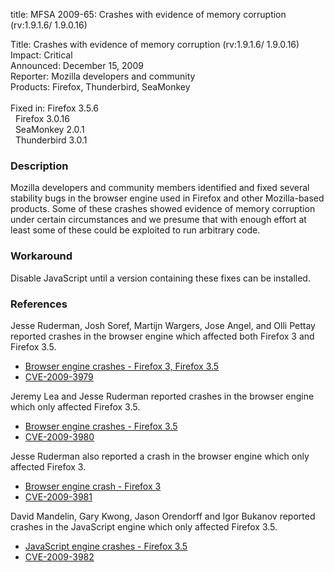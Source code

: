 title: MFSA 2009-65: Crashes with evidence of memory corruption (rv:1.9.1.6/ 1.9.0.16)

<p>
<span class="label">Title:</span>      Crashes with evidence of memory corruption (rv:1.9.1.6/ 1.9.0.16)<br/>
<span class="label">Impact:</span>     Critical<br/>
<span class="label">Announced:</span>  December 15, 2009<br/>
<span class="label">Reporter:</span>   Mozilla developers and community<br/>
<span class="label">Products:</span>   Firefox, Thunderbird, SeaMonkey<br/>
<br/>
<span class="label">Fixed in:</span>   Firefox 3.5.6<br/>
<span class="label">&#160;</span>      Firefox 3.0.16<br/>
<span class="label">&#160;</span>      SeaMonkey 2.0.1<br/>
<span class="label">&#160;</span>      Thunderbird 3.0.1<br/>
</p>


<h3>Description</h3>

<p>Mozilla developers and community members identified and fixed
several stability bugs in the browser engine used in Firefox and other
Mozilla-based products. Some of these crashes showed evidence of
memory corruption under certain circumstances and we presume that with
enough effort at least some of these could be exploited to run
arbitrary code.</p>

<h3>Workaround</h3>

<p>Disable JavaScript until a version containing these fixes can be
installed.</p>

<h3>References</h3>

<p>Jesse Ruderman, Josh Soref, Martijn Wargers, Jose Angel, and Olli
Pettay reported crashes in the browser engine which affected both
Firefox 3 and Firefox 3.5.</p>
<ul>
  <li><a href="https://bugzilla.mozilla.org/buglist.cgi?bug_id=515811,522374,457514,506267,479931,293347,494617,516237">Browser engine crashes - Firefox 3, Firefox 3.5</a></li>
  <li><a class="ex-ref" href="http://cve.mitre.org/cgi-bin/cvename.cgi?name=CVE-2009-3979">CVE-2009-3979</a></li>
</ul>

<p>Jeremy Lea and Jesse Ruderman reported crashes in the browser
engine which only affected Firefox 3.5.</p>
<ul>
  <li><a href="https://bugzilla.mozilla.org/buglist.cgi?bug_id=495875,470487">Browser engine crashes - Firefox 3.5</a></li>
  <li><a class="ex-ref" href="http://cve.mitre.org/cgi-bin/cvename.cgi?name=CVE-2009-3980">CVE-2009-3980</a></li>
</ul>

<p>Jesse Ruderman also reported a crash in the browser engine which
only affected Firefox 3.</p>
<ul>
  <li><a href="https://bugzilla.mozilla.org/show_bug.cgi?id=468771">Browser engine crash - Firefox 3</a></li>
  <li><a class="ex-ref" href="http://cve.mitre.org/cgi-bin/cvename.cgi?name=CVE-2009-3981">CVE-2009-3981</a></li>
</ul>

<p>David Mandelin, Gary Kwong, Jason Orendorff and Igor Bukanov
reported crashes in the JavaScript engine which only affected Firefox
3.5.</p>
<ul>
  <li><a href="https://bugzilla.mozilla.org/buglist.cgi?bug_id=510518,513981,514999,524121">JavaScript engine crashes - Firefox 3.5</a></li>
  <li><a class="ex-ref" href="http://cve.mitre.org/cgi-bin/cvename.cgi?name=CVE-2009-3982">CVE-2009-3982</a></li>
</ul>




